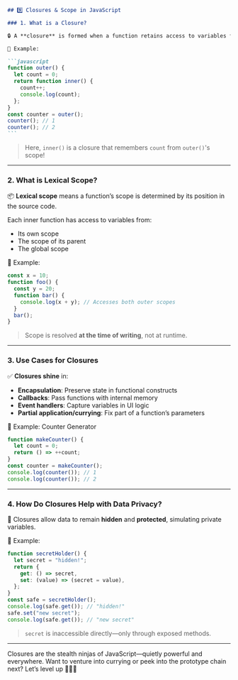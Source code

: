 ````markdown
## 9️⃣ Closures & Scope in JavaScript

### 1. What is a Closure?

🔒 A **closure** is formed when a function retains access to variables from its **outer scope**, even after that outer function has finished executing.

📌 Example:

```javascript
function outer() {
  let count = 0;
  return function inner() {
    count++;
    console.log(count);
  };
}
const counter = outer();
counter(); // 1
counter(); // 2
```
````

> Here, `inner()` is a closure that remembers `count` from `outer()`'s scope!

---

### 2. What is Lexical Scope?

📦 **Lexical scope** means a function’s scope is determined by its position in the source code.

Each inner function has access to variables from:

- Its own scope
- The scope of its parent
- The global scope

📌 Example:

```javascript
const x = 10;
function foo() {
  const y = 20;
  function bar() {
    console.log(x + y); // Accesses both outer scopes
  }
  bar();
}
```

> Scope is resolved **at the time of writing**, not at runtime.

---

### 3. Use Cases for Closures

✅ **Closures shine** in:

- **Encapsulation**: Preserve state in functional constructs
- **Callbacks**: Pass functions with internal memory
- **Event handlers**: Capture variables in UI logic
- **Partial application/currying**: Fix part of a function’s parameters

📌 Example: Counter Generator

```javascript
function makeCounter() {
  let count = 0;
  return () => ++count;
}
const counter = makeCounter();
console.log(counter()); // 1
console.log(counter()); // 2
```

---

### 4. How Do Closures Help with Data Privacy?

🔐 Closures allow data to remain **hidden** and **protected**, simulating private variables.

📌 Example:

```javascript
function secretHolder() {
  let secret = "hidden!";
  return {
    get: () => secret,
    set: (value) => (secret = value),
  };
}
const safe = secretHolder();
console.log(safe.get()); // "hidden!"
safe.set("new secret");
console.log(safe.get()); // "new secret"
```

> `secret` is inaccessible directly—only through exposed methods.

---

Closures are the stealth ninjas of JavaScript—quietly powerful and everywhere. Want to venture into currying or peek into the prototype chain next? Let’s level up 🧙‍♂️✨

```

```
